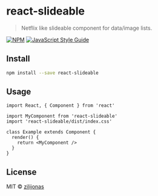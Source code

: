 # react-slideable

> Netflix like slideable component for data/image lists.

[![NPM](https://img.shields.io/npm/v/react-slideable.svg)](https://www.npmjs.com/package/react-slideable) [![JavaScript Style Guide](https://img.shields.io/badge/code_style-standard-brightgreen.svg)](https://standardjs.com)

## Install

```bash
npm install --save react-slideable
```

## Usage

```tsx
import React, { Component } from 'react'

import MyComponent from 'react-slideable'
import 'react-slideable/dist/index.css'

class Example extends Component {
  render() {
    return <MyComponent />
  }
}
```

## License

MIT © [zilijonas](https://github.com/zilijonas)
